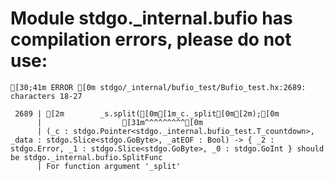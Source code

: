 # Module stdgo._internal.bufio has compilation errors, please do not use:
```
[30;41m ERROR [0m stdgo/_internal/bufio_test/Bufio_test.hx:2689: characters 18-27

 2689 | [2m        _s.split([0m[1m_c._split[0m[2m);[0m
      |                  [31m^^^^^^^^^[0m
      | (_c : stdgo.Pointer<stdgo._internal.bufio_test.T_countdown>, _data : stdgo.Slice<stdgo.GoByte>, _atEOF : Bool) -> { _2 : stdgo.Error, _1 : stdgo.Slice<stdgo.GoByte>, _0 : stdgo.GoInt } should be stdgo._internal.bufio.SplitFunc
      | For function argument '_split'


```

